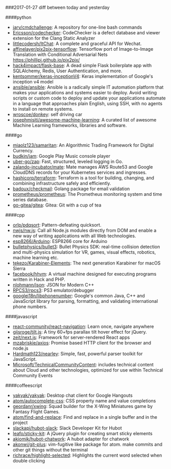 ###2017-01-27
diff between today and yesterday

####python
* [jarv/cmdchallenge](https://github.com/jarv/cmdchallenge): A repository for one-line bash commands
* [Ericsson/codechecker](https://github.com/Ericsson/codechecker): CodeChecker is a defect database and viewer extension for the Clang Static Analyzer
* [littlecodersh/ItChat](https://github.com/littlecodersh/ItChat): A complete and graceful API for Wechat. 
* [affinelayer/pix2pix-tensorflow](https://github.com/affinelayer/pix2pix-tensorflow): Tensorflow port of Image-to-Image Translation with Conditional Adversarial Nets https://phillipi.github.io/pix2pix/
* [hack4impact/flask-base](https://github.com/hack4impact/flask-base): A dead simple Flask boilerplate app with SQLAlchemy, Redis, User Authentication, and more.
* [kentsommer/keras-inceptionV4](https://github.com/kentsommer/keras-inceptionV4): Keras implementation of Google's inception v4 model
* [ansible/ansible](https://github.com/ansible/ansible): Ansible is a radically simple IT automation platform that makes your applications and systems easier to deploy. Avoid writing scripts or custom code to deploy and update your applications automate in a language that approaches plain English, using SSH, with no agents to install on remote systems.
* [wroscoe/donkey](https://github.com/wroscoe/donkey): self driving car
* [josephmisiti/awesome-machine-learning](https://github.com/josephmisiti/awesome-machine-learning): A curated list of awesome Machine Learning frameworks, libraries and software.

####go
* [miaolz123/samaritan](https://github.com/miaolz123/samaritan): An Algorithmic Trading Framework for Digital Currency.
* [budkin/jam](https://github.com/budkin/jam): Google Play Music console player
* [uber-go/zap](https://github.com/uber-go/zap): Fast, structured, leveled logging in Go.
* [zalando-incubator/mate](https://github.com/zalando-incubator/mate): Mate manages AWS Route53 and Google CloudDNS records for your Kubernetes services and ingresses.
* [hashicorp/terraform](https://github.com/hashicorp/terraform): Terraform is a tool for building, changing, and combining infrastructure safely and efficiently.
* [badoux/checkmail](https://github.com/badoux/checkmail): Golang package for email validation
* [prometheus/prometheus](https://github.com/prometheus/prometheus): The Prometheus monitoring system and time series database.
* [go-gitea/gitea](https://github.com/go-gitea/gitea): Gitea: Git with a cup of tea

####cpp
* [orlp/pdqsort](https://github.com/orlp/pdqsort): Pattern-defeating quicksort.
* [nwjs/nw.js](https://github.com/nwjs/nw.js): Call all Node.js modules directly from DOM and enable a new way of writing applications with all Web technologies.
* [esp8266/Arduino](https://github.com/esp8266/Arduino): ESP8266 core for Arduino
* [bulletphysics/bullet3](https://github.com/bulletphysics/bullet3): Bullet Physics SDK: real-time collision detection and multi-physics simulation for VR, games, visual effects, robotics, machine learning etc.
* [tekezo/Karabiner-Elements](https://github.com/tekezo/Karabiner-Elements): The next generation Karabiner for macOS Sierra
* [facebook/hhvm](https://github.com/facebook/hhvm): A virtual machine designed for executing programs written in Hack and PHP.
* [nlohmann/json](https://github.com/nlohmann/json): JSON for Modern C++
* [RPCS3/rpcs3](https://github.com/RPCS3/rpcs3): PS3 emulator/debugger
* [googlei18n/libphonenumber](https://github.com/googlei18n/libphonenumber): Google's common Java, C++ and JavaScript library for parsing, formatting, and validating international phone numbers.

####javascript
* [react-community/react-navigation](https://github.com/react-community/react-navigation): Learn once, navigate anywhere
* [gijsroge/tilt.js](https://github.com/gijsroge/tilt.js): A tiny 60+fps parallax tilt hover effect for jQuery.
* [zeit/next.js](https://github.com/zeit/next.js): Framework for server-rendered React apps
* [mzabriskie/axios](https://github.com/mzabriskie/axios): Promise based HTTP client for the browser and node.js
* [Hardmath123/nearley](https://github.com/Hardmath123/nearley): Simple, fast, powerful parser toolkit for JavaScript.
* [Microsoft/TechnicalCommunityContent](https://github.com/Microsoft/TechnicalCommunityContent): includes technical content about Cloud and other technologies, optimized for use within Technical Community Events

####coffeescript
* [yakyak/yakyak](https://github.com/yakyak/yakyak): Desktop chat client for Google Hangouts
* [atom/autocomplete-css](https://github.com/atom/autocomplete-css): CSS property name and value completions
* [geordanr/xwing](https://github.com/geordanr/xwing): Squad builder for the X-Wing Miniatures game by Fantasy Flight Games.
* [atom/find-and-replace](https://github.com/atom/find-and-replace): Find and replace in a single buffer and in the project
* [slackapi/hubot-slack](https://github.com/slackapi/hubot-slack): Slack Developer Kit for Hubot
* [leafo/sticky-kit](https://github.com/leafo/sticky-kit): A jQuery plugin for creating smart sticky elements
* [akiomik/hubot-chatwork](https://github.com/akiomik/hubot-chatwork): A hubot adapter for chatwork
* [akonwi/git-plus](https://github.com/akonwi/git-plus): vim-fugitive like package for atom. make commits and other git things without the terminal
* [richrace/highlight-selected](https://github.com/richrace/highlight-selected): Highlights the current word selected when double clicking
